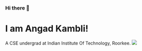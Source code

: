 ### Hi there 👋
# I am Angad Kambli!
A CSE undergrad at Indian Institute Of Technology, Roorkee.
![](https://github-readme-stats.vercel.app/api?username=angad-k&theme=algolia&show_icons=true&hide_rank=true&count_private=true&hide=stars&include_all_commits=true)

<!--
**angad-k/angad-k** is a ✨ _special_ ✨ repository because its `README.md` (this file) appears on your GitHub profile.

Here are some ideas to get you started:

- 🔭 I’m currently working on ...
- 🌱 I’m currently learning ...
- 👯 I’m looking to collaborate on ...
- 🤔 I’m looking for help with ...
- 💬 Ask me about ...
- 📫 How to reach me: ...
- 😄 Pronouns: ...
- ⚡ Fun fact: ...
-->
